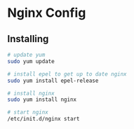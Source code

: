 # Nginx Config

## Installing

````bash
# update yum
sudo yum update

# install epel to get up to date nginx 
sudo yum install epel-release

# install nginx
sudo yum install nginx

# start nginx
/etc/init.d/nginx start
````

